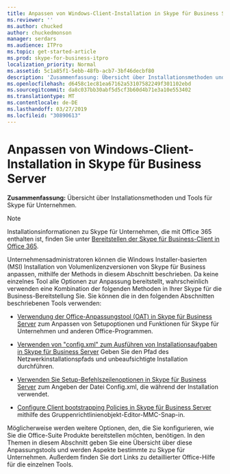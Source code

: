 ```yaml
---
title: Anpassen von Windows-Client-Installation in Skype für Business Server
ms.reviewer: ''
ms.author: chucked
author: chuckedmonson
manager: serdars
ms.audience: ITPro
ms.topic: get-started-article
ms.prod: skype-for-business-itpro
localization_priority: Normal
ms.assetid: 5c1a85f1-5ebb-48fb-acb7-3bf46decbf80
description: 'Zusammenfassung: Übersicht über Installationsmethoden und Tools für Skype für Unternehmen.'
ms.openlocfilehash: d6458c1ec81ea67162a53107582249f301102ebd
ms.sourcegitcommit: da8c037bb30abf5d5cf3b60d4b71e3a10e553402
ms.translationtype: MT
ms.contentlocale: de-DE
ms.lasthandoff: 03/27/2019
ms.locfileid: "30890613"
---
```

# <a name="customize-windows-client-installation-in-skype-for-business-server"></a>Anpassen von Windows-Client-Installation in Skype für Business Server
 
**Zusammenfassung:** Übersicht über Installationsmethoden und Tools für Skype für Unternehmen.
  
> [!NOTE]
> Installationsinformationen zu Skype für Unternehmen, die mit Office 365 enthalten ist, finden Sie unter [Bereitstellen der Skype für Business-Client in Office 365](https://support.office.com/article/8c563b81-22c9-4024-9efe-9fe28c7bbc96). 
  
Unternehmensadministratoren können die Windows Installer-basierten (MSI) Installation von Volumenlizenzversionen von Skype für Business anpassen, mithilfe der Methods in diesem Abschnitt beschrieben. Da keine einzelnes Tool alle Optionen zur Anpassung bereitstellt, wahrscheinlich verwenden eine Kombination der folgenden Methoden in Ihrer Skype für die Business-Bereitstellung Sie. Sie können die in den folgenden Abschnitten beschriebenen Tools verwenden:
  
- [Verwendung der Office-Anpassungstool (OAT) in Skype für Business Server](use-the-office-customization-tool-oct.md) zum Anpassen von Setupoptionen und Funktionen für Skype für Unternehmen und anderen Office-Programmen.
    
- [Verwenden von "config.xml" zum Ausführen von Installationsaufgaben in Skype für Business Server](use-config-xml-to-perform-installation-tasks.md) Geben Sie den Pfad des Netzwerkinstallationspfads und unbeaufsichtigte Installation durchführen.
    
- [Verwenden Sie Setup-Befehlszeilenoptionen in Skype für Business Server](use-setup-command-line-options.md) zum Angeben der Datei Config.xml, die während der Installation verwendet.
    
- [Configure Client bootstrapping Policies in Skype für Business Server](configure-client-bootstrapping-policies.md) mithilfe des Gruppenrichtlinienobjekt-Editor-MMC-Snap-in.
    
Möglicherweise werden weitere Optionen, den, die Sie konfigurieren, wie Sie die Office-Suite Produkte bereitstellen möchten, benötigen. In den Themen in diesem Abschnitt geben Sie eine Übersicht über diese Anpassungstools und werden Aspekte bestimmte zu Skype für Unternehmen. Außerdem finden Sie dort Links zu detaillierter Office-Hilfe für die einzelnen Tools. 
  

